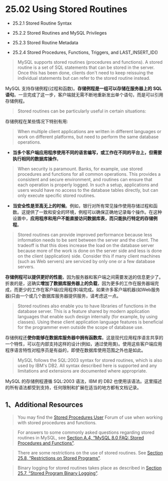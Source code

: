 # 25.02 Using Stored Routines

- 25.2.1 Stored Routine Syntax

- 25.2.2 Stored Routines and MySQL Privileges

- 25.2.3 Stored Routine Metadata

- 25.2.4 Stored Procedures, Functions, Triggers, and LAST_INSERT_ID()

> MySQL supports stored routines (procedures and functions). A stored routine is a set of SQL statements that can be stored in the server. Once this has been done, clients don't need to keep reissuing the individual statements but can refer to the stored routine instead.

MySQL 支持存储例程(过程和函数)。**存储例程是一组可以存储在服务器上的 SQL 语句**。一旦完成了这一步，客户端就无需不断地重新发出单个语句，而是可以引用存储例程。

> Stored routines can be particularly useful in certain situations:

存储例程在某些情况下特别有用:

> When multiple client applications are written in different languages or work on different platforms, but need to perform the same database operations.

- **当多个客户端应用程序使用不同的语言编写，或工作在不同的平台上，但需要执行相同的数据库操作**。

> When security is paramount. Banks, for example, use stored procedures and functions for all common operations. This provides a consistent and secure environment, and routines can ensure that each operation is properly logged. In such a setup, applications and users would have no access to the database tables directly, but can only execute specific stored routines.

- **当安全性是至高无上的时候**。例如，银行对所有常见操作使用存储过程和函数。这提供了一致和安全的环境，例程可以确保正确地记录每个操作。在这种设置中，**应用程序和用户不能直接访问数据库表，而只能执行特定的存储例程**。

> Stored routines can provide improved performance because less information needs to be sent between the server and the client. The tradeoff is that this does increase the load on the database server because more of the work is done on the server side and less is done on the client (application) side. Consider this if many client machines (such as Web servers) are serviced by only one or a few database servers.

**存储例程可以提供更好的性能**，因为服务器和客户端之间需要发送的信息更少了。折衷的是，这确实**增加了数据库服务器上的负载**，因为更多的工作在服务器端完成，而更少的工作在客户端(应用程序)端完成。如果许多客户端机器(如Web服务器)只由一个或几个数据库服务器提供服务，请考虑这一点。

> Stored routines also enable you to have libraries of functions in the database server. This is a feature shared by modern application languages that enable such design internally (for example, by using classes). Using these client application language features is beneficial for the programmer even outside the scope of database use.

存储例程还**使你能够在数据库服务器中拥有函数库**。这是现代应用程序语言共享的一个特性，可以在内部支持这样的设计(例如，通过使用类)。使用这些客户端应用程序语言特性对程序员是有益的，即使在数据库使用范围之外也是如此。

> MySQL follows the SQL:2003 syntax for stored routines, which is also used by IBM's DB2. All syntax described here is supported and any limitations and extensions are documented where appropriate.

MySQL 的存储例程遵循 SQL:2003 语法，IBM 的 DB2 也使用该语法。这里描述的所有语法都受到支持，任何限制和扩展在适当的地方都有文档记录。

## 1、Additional Resources

> You may find the [Stored Procedures User](https://forums.mysql.com/list.php?98) Forum of use when working with stored procedures and functions.

> For answers to some commonly asked questions regarding stored routines in MySQL, see [Section A.4, “MySQL 8.0 FAQ: Stored Procedures and Functions”](https://dev.mysql.com/doc/refman/8.0/en/faqs-stored-procs.html).

> There are some restrictions on the use of stored routines. See [Section 25.8, “Restrictions on Stored Programs”](https://dev.mysql.com/doc/refman/8.0/en/stored-program-restrictions.html).

> Binary logging for stored routines takes place as described in [Section 25.7, “Stored Program Binary Logging”](https://dev.mysql.com/doc/refman/8.0/en/stored-programs-logging.html).